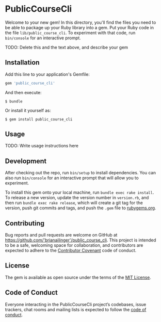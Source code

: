 # PublicCourseCli

Welcome to your new gem! In this directory, you'll find the files you need to be able to package up your Ruby library into a gem. Put your Ruby code in the file `lib/public_course_cli`. To experiment with that code, run `bin/console` for an interactive prompt.

TODO: Delete this and the text above, and describe your gem

## Installation

Add this line to your application's Gemfile:

```ruby
gem 'public_course_cli'
```

And then execute:

    $ bundle

Or install it yourself as:

    $ gem install public_course_cli

## Usage

TODO: Write usage instructions here

## Development

After checking out the repo, run `bin/setup` to install dependencies. You can also run `bin/console` for an interactive prompt that will allow you to experiment.

To install this gem onto your local machine, run `bundle exec rake install`. To release a new version, update the version number in `version.rb`, and then run `bundle exec rake release`, which will create a git tag for the version, push git commits and tags, and push the `.gem` file to [rubygems.org](https://rubygems.org).

## Contributing

Bug reports and pull requests are welcome on GitHub at https://github.com/'brianailinger'/public_course_cli. This project is intended to be a safe, welcoming space for collaboration, and contributors are expected to adhere to the [Contributor Covenant](http://contributor-covenant.org) code of conduct.

## License

The gem is available as open source under the terms of the [MIT License](https://opensource.org/licenses/MIT).

## Code of Conduct

Everyone interacting in the PublicCourseCli project’s codebases, issue trackers, chat rooms and mailing lists is expected to follow the [code of conduct](https://github.com/'brianailinger'/public_course_cli/blob/master/CODE_OF_CONDUCT.md).
